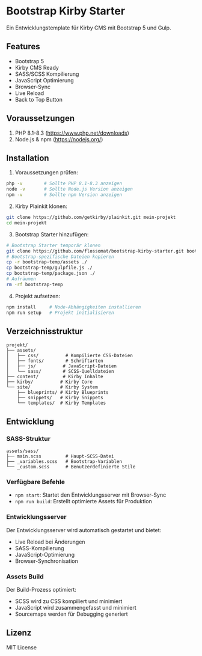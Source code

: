 # Bootstrap Kirby Starter

Ein Entwicklungstemplate für Kirby CMS mit Bootstrap 5 und Gulp.

## Features
- Bootstrap 5
- Kirby CMS Ready
- SASS/SCSS Kompilierung
- JavaScript Optimierung
- Browser-Sync
- Live Reload
- Back to Top Button

## Voraussetzungen

1. PHP 8.1-8.3 (https://www.php.net/downloads)
2. Node.js & npm (https://nodejs.org/)

## Installation

1. Voraussetzungen prüfen:
```bash
php -v        # Sollte PHP 8.1-8.3 anzeigen
node -v       # Sollte Node.js Version anzeigen
npm -v        # Sollte npm Version anzeigen
```

2. Kirby Plainkit klonen:
```bash
git clone https://github.com/getkirby/plainkit.git mein-projekt
cd mein-projekt
```

3. Bootstrap Starter hinzufügen:
```bash
# Bootstrap Starter temporär klonen
git clone https://github.com/flossomat/bootstrap-kirby-starter.git bootstrap-temp
# Bootstrap-spezifische Dateien kopieren
cp -r bootstrap-temp/assets ./
cp bootstrap-temp/gulpfile.js ./
cp bootstrap-temp/package.json ./
# Aufräumen
rm -rf bootstrap-temp
```

4. Projekt aufsetzen:
```bash
npm install     # Node-Abhängigkeiten installieren
npm run setup   # Projekt initialisieren
```

## Verzeichnisstruktur

```
projekt/
├── assets/
│   ├── css/          # Kompilierte CSS-Dateien
│   ├── fonts/        # Schriftarten
│   ├── js/          # JavaScript-Dateien
│   └── sass/        # SCSS-Quelldateien
├── content/         # Kirby Inhalte
├── kirby/          # Kirby Core
└── site/           # Kirby System
    ├── blueprints/ # Kirby Blueprints
    ├── snippets/   # Kirby Snippets
    └── templates/  # Kirby Templates
```

## Entwicklung

### SASS-Struktur

```
assets/sass/
├── main.scss         # Haupt-SCSS-Datei
├── _variables.scss   # Bootstrap-Variablen
└── _custom.scss      # Benutzerdefinierte Stile
```

### Verfügbare Befehle

- `npm start`: Startet den Entwicklungsserver mit Browser-Sync
- `npm run build`: Erstellt optimierte Assets für Produktion

### Entwicklungsserver

Der Entwicklungsserver wird automatisch gestartet und bietet:
- Live Reload bei Änderungen
- SASS-Kompilierung
- JavaScript-Optimierung
- Browser-Synchronisation

### Assets Build

Der Build-Prozess optimiert:
- SCSS wird zu CSS kompiliert und minimiert
- JavaScript wird zusammengefasst und minimiert
- Sourcemaps werden für Debugging generiert

## Lizenz

MIT License